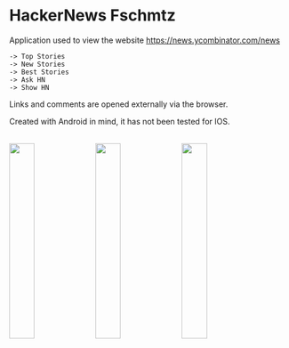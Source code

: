 # HackerNews Fschmtz

Application used to view the website https://news.ycombinator.com/news

```
-> Top Stories
-> New Stories
-> Best Stories
-> Ask HN
-> Show HN
```


Links and comments are opened externally via the browser.


Created with Android in mind, it has not been tested for IOS.
<br><br>

<img src="https://user-images.githubusercontent.com/21291813/113222077-a81c3700-925c-11eb-81ca-89e6eaa619a6.png" width="30%"></img> <img src="https://user-images.githubusercontent.com/21291813/113222086-aa7e9100-925c-11eb-9c38-ed2099c8326e.png" width="30%"></img> <img src="https://user-images.githubusercontent.com/21291813/113222101-aeaaae80-925c-11eb-820e-ea4b53be6391.png" width="30%"></img> 
